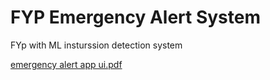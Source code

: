 # FYP Emergency Alert System
 FYp with ML insturssion detection system

[emergency alert app ui.pdf](https://github.com/user-attachments/files/21249988/emergency.alert.app.ui.pdf)
